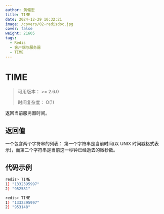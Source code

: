 ```yaml
---
author: 黄健宏
title: TIME
date: 2024-12-29 10:32:21
image: /covers/02-redisdoc.jpg
cover: false
weight: 21605
tags:
  - Redis
  - 客户端与服务器
  - TIME
---
```


# TIME

> 可用版本： >= 2.6.0
> 
> 时间复杂度： O(1)

返回当前服务器时间。

## 返回值

一个包含两个字符串的列表： 第一个字符串是当前时间(以 UNIX 时间戳格式表示)，而第二个字符串是当前这一秒钟已经逝去的微秒数。

## 代码示例

```bash
redis> TIME
1) "1332395997"
2) "952581"

redis> TIME
1) "1332395997"
2) "953148"
```